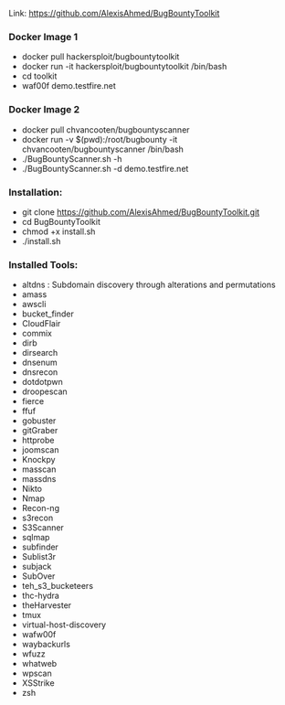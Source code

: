 Link: https://github.com/AlexisAhmed/BugBountyToolkit

### Docker Image 1
- docker pull hackersploit/bugbountytoolkit
- docker run -it hackersploit/bugbountytoolkit /bin/bash
- cd toolkit
- waf00f demo.testfire.net

### Docker Image 2
- docker pull chvancooten/bugbountyscanner
- docker run -v $(pwd):/root/bugbounty -it chvancooten/bugbountyscanner /bin/bash
- ./BugBountyScanner.sh -h
- ./BugBountyScanner.sh -d demo.testfire.net
  
### Installation:
- git clone https://github.com/AlexisAhmed/BugBountyToolkit.git
- cd BugBountyToolkit
- chmod +x install.sh
- ./install.sh

### Installed Tools:
- altdns : Subdomain discovery through alterations and permutations
- amass
- awscli
- bucket_finder
- CloudFlair
- commix
- dirb
- dirsearch
- dnsenum
- dnsrecon
- dotdotpwn
- droopescan
- fierce
- ffuf
- gobuster
- gitGraber
- httprobe
- joomscan
- Knockpy
- masscan
- massdns
- Nikto
- Nmap
- Recon-ng
- s3recon
- S3Scanner
- sqlmap
- subfinder
- Sublist3r
- subjack
- SubOver
- teh_s3_bucketeers
- thc-hydra
- theHarvester
- tmux
- virtual-host-discovery
- wafw00f
- waybackurls
- wfuzz
- whatweb
- wpscan
- XSStrike
- zsh
